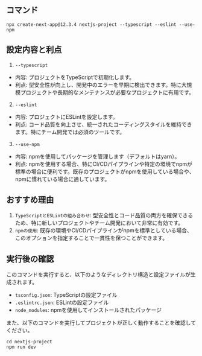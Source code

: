 ## コマンド
```
npx create-next-app@12.3.4 nextjs-project --typescript --eslint --use-npm
```

## 設定内容と利点

1. `--typescript`  
- 内容: プロジェクトをTypeScriptで初期化します。
- 利点: 型安全性が向上し、開発中のエラーを早期に検出できます。特に大規模プロジェクトや長期的なメンテナンスが必要なプロジェクトに有用です。

2. `--eslint`
- 内容: プロジェクトにESLintを設定します。
- 利点: コード品質を向上させ、統一されたコーディングスタイルを維持できます。特にチーム開発では必須のツールです。

3. `--use-npm`
- 内容: npmを使用してパッケージを管理します（デフォルトはyarn）。
- 利点: npmを使用する場合、特にCI/CDパイプラインや特定の環境でnpmが標準の場合に便利です。既存のプロジェクトがnpmを使用している場合や、npmに慣れている場合に適しています。

## おすすめ理由

1. `TypeScriptとESLintの組み合わせ`: 型安全性とコード品質の両方を確保できるため、特に新しいプロジェクトやチーム開発において非常に有効です。
2. `npmの使用`: 既存の環境やCI/CDパイプラインがnpmを標準としている場合、このオプションを指定することで一貫性を保つことができます。

## 実行後の確認
このコマンドを実行すると、以下のようなディレクトリ構造と設定ファイルが生成されます。

- `tsconfig.json`: TypeScriptの設定ファイル
- `.eslintrc.json`: ESLintの設定ファイル
- `node_modules`: npmを使用してインストールされたパッケージ

また、以下のコマンドを実行してプロジェクトが正しく動作することを確認してください。
```
cd nextjs-project
npm run dev
```
